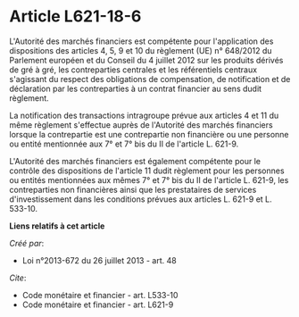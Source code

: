 # Article L621-18-6

L'Autorité des marchés financiers est compétente pour l'application des dispositions des articles 4, 5, 9 et 10 du règlement
(UE) n° 648/2012 du Parlement européen et du Conseil du 4 juillet 2012 sur les produits dérivés de gré à gré, les
contreparties centrales et les référentiels centraux s'agissant du respect des obligations de compensation, de notification
et de déclaration par les contreparties à un contrat financier au sens dudit règlement. 

La notification des transactions intragroupe prévue aux articles 4 et 11 du même règlement s'effectue auprès de l'Autorité
des marchés financiers lorsque la contrepartie est une contrepartie non financière ou une personne ou entité mentionnée aux
7° et 7° bis du II de l'article L. 621-9. 

L'Autorité des marchés financiers est également compétente pour le contrôle des dispositions de l'article 11 dudit règlement
pour les personnes ou entités mentionnées aux mêmes 7° et 7° bis du II de l'article L. 621-9, les contreparties non
financières ainsi que les prestataires de services d'investissement dans les conditions prévues aux articles L. 621-9 et L.
533-10.

**Liens relatifs à cet article**

_Créé par_:

  - Loi n°2013-672 du 26 juillet 2013 - art. 48

_Cite_:

  - Code monétaire et financier - art. L533-10
  - Code monétaire et financier - art. L621-9
